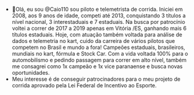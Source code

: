 - 👋Olá, eu sou @Caio110 sou piloto e telemetrista de corrida.
Iniciei em  2008, aos 9 anos de idade, competi até 2013, conquistando 3 títulos a nível nacional, 3 interestaduais e 7 estaduais.
Na busca por patrocínio voltei a correr de 2017 a 2019 apenas em Vitória /ES, ganhando mais 6 títulos estaduais.
Hoje, com atuação também voltada para análise de dados e telemetria no kart, cuido da carreira de vários pilotos que competem no Brasil e mundo a fora! Campeões
estaduais, brasileiros, mundiais no kart, fórmula e Stock Car.
Com a vida voltada 100% para o automobilismo e pedindo passagem para correr em alto nível, também me consagrei como 1x campeão e 1x vice paranaense e busca
novas oportunidades.
- Meu interesse é de conseguir patrocinadores para o meu projeto de corrida aprovado pela Lei Federal de Incentivo ao Esporte.


